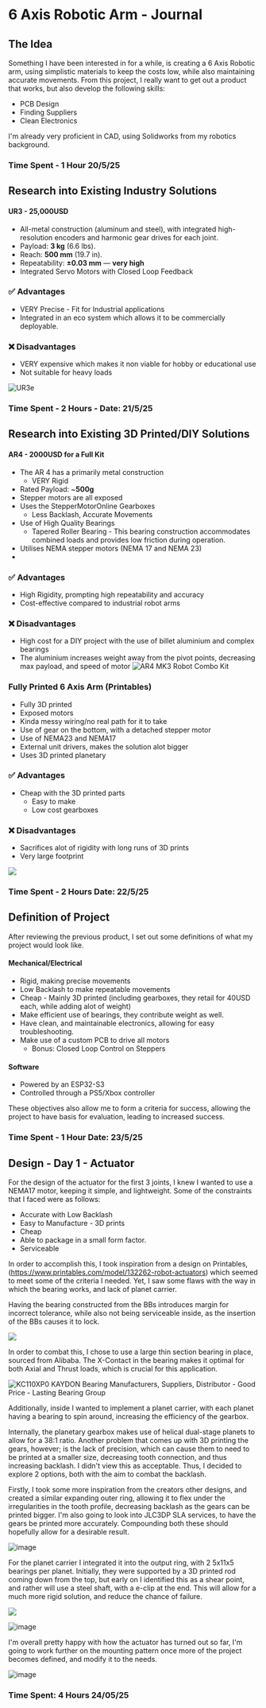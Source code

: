 # 6 Axis Robotic Arm - Journal

## The Idea
Something I have been interested in for a while, is creating a 6 Axis Robotic arm, using simplistic materials to keep the costs low, while also maintaining accurate movements. From this project, I really want to get out a product that works, but also develop the following skills:

- PCB Design
- Finding Suppliers
- Clean Electronics

I'm already very proficient in CAD, using Solidworks from my robotics background.

### Time Spent - 1 Hour 20/5/25

## Research into Existing Industry Solutions

#### UR3 - 25,000USD
- All-metal construction (aluminum and steel), with integrated high-resolution encoders and harmonic gear drives for each joint.
- Payload: **3 kg** (6.6 lbs).
- Reach: **500 mm** (19.7 in).
- Repeatability: **±0.03 mm** — **very high**
- Integrated Servo Motors with Closed Loop Feedback

### ✅ Advantages
- VERY Precise - Fit for Industrial applications
- Integrated in an eco system which allows it to be commercially deployable.

### ❌ Disadvantages
- VERY expensive which makes it non viable for hobby or educational use
- Not suitable for heavy loads


![UR3e](https://a.storyblok.com/f/169662/1125x1500/d81c866521/png-ur3e_01_r.png/m/fit-in/343x480)
### Time Spent - 2 Hours - Date: 21/5/25

## Research into Existing 3D Printed/DIY Solutions

#### AR4 - 2000USD for a Full Kit
- The AR 4 has a primarily metal construction
	- VERY Rigid
- Rated Payload: ~**500g**
- Stepper motors are all exposed
- Uses the StepperMotorOnline Gearboxes
	- Less Backlash, Accurate Movements
- Use of High Quality Bearings
	- Tapered Roller Bearing - This bearing construction accommodates combined loads and provides low friction during operation.
- Utilises NEMA stepper motors (NEMA 17 and NEMA 23)
- 

### ✅ Advantages
- High Rigidity, prompting high repeatability and accuracy
- Cost-effective compared to industrial robot arms

### ❌ Disadvantages
- High cost for a DIY project with the use of billet aluminium and complex bearings
- The aluminium increases weight away from the pivot points, decreasing max payload, and speed of motor
![AR4 MK3 Robot Combo Kit](https://static.wixstatic.com/media/0833ed_768944d5e9c041688c79c0767cb5ad07~mv2.png/v1/fill/w_480,h_644,al_c,q_85,usm_0.66_1.00_0.01,enc_avif,quality_auto/0833ed_768944d5e9c041688c79c0767cb5ad07~mv2.png)

### Fully Printed 6 Axis Arm (Printables)
- Fully 3D printed
- Exposed motors
- Kinda messy wiring/no real path for it to take
- Use of gear on the bottom, with a detached stepper motor
- Use of NEMA23 and NEMA17
- External unit drivers, makes the solution alot bigger
- Uses 3D printed planetary

### ✅ Advantages
- Cheap with the 3D printed parts
	- Easy to make
	- Low cost gearboxes

### ❌ Disadvantages
- Sacrifices alot of rigidity with long runs of 3D prints
- Very large footprint

![](https://media.printables.com/media/prints/742414/images/6066704_3a4ad728-075f-4381-835a-f0983838ba23_b2b619b8-49b7-4652-bc4a-457155ea0ed7/thumbs/inside/1280x960/jpg/img_4817.webp)

### Time Spent - 2 Hours  Date: 22/5/25

## Definition of Project
After reviewing the previous product, I set out some definitions of what my project would look like. 

#### Mechanical/Electrical
- Rigid, making precise movements
- Low Backlash to make repeatable movements
- Cheap - Mainly 3D printed (including gearboxes, they retail for 40USD each, while adding alot of weight)
- Make efficient use of bearings, they contribute weight as well.
- Have clean, and maintainable electronics, allowing for easy troubleshooting.
- Make use of a custom PCB to drive all motors
	- Bonus: Closed Loop Control on Steppers

#### Software
- Powered by an ESP32-S3
- Controlled through a PS5/Xbox controller

These objectives also allow me to form a criteria for success, allowing the project to have basis for evaluation, leading to increased success.


### Time Spent - 1 Hour Date: 23/5/25

## Design - Day 1 - Actuator
For the design of the actuator for the first 3 joints, I knew I wanted to use a NEMA17 motor, keeping it simple, and lightweight. Some of the constraints that I faced were as follows:

- Accurate with Low Backlash
- Easy to Manufacture - 3D prints
- Cheap
- Able to package in a small form factor.
- Serviceable

In order to accomplish this, I took inspiration from a design on Printables, (https://www.printables.com/model/132262-robot-actuators) which seemed to meet some of the criteria I needed. Yet, I saw some flaws with the way in which the bearing works, and lack of planet carrier.

Having the bearing constructed from the BBs introduces margin for incorrect tolerance, while also not being serviceable inside, as the insertion of the BBs causes it to lock. 

![](https://media.printables.com/media/prints/132262/images/1266011_cf62c7cd-5659-4ae6-9a37-fff950bad24f/thumbs/inside/1280x960/jpg/a9c6b7c8d91f4cf85c66a0e00600a248_display_large_13.webp)

In order to combat this, I chose to use a large thin section bearing in place, sourced from Alibaba. The X-Contact in the bearing makes it optimal for both Axial and Thrust loads, which is crucial for this application.

![KC110XP0 KAYDON Bearing Manufacturers, Suppliers, Distributor - Good Price  - Lasting Bearing Group](https://www.uniquebearing.com/Content/uploads/2021538290/20210818163118d32eabe504c549e78ff5341ab95c8113.jpg)

Additionally, inside I wanted to implement a planet carrier, with each planet having a bearing to spin around, increasing the efficiency of the gearbox.
 
Internally, the planetary gearbox makes use of helical dual-stage planets to allow for a 38:1 ratio. Another problem that comes up with 3D printing the gears, however; is the lack of precision, which can cause them to need to be printed at a smaller size, decreasing tooth connection, and thus increasing backlash. I didn't view this as acceptable. Thus, I decided to explore 2 options, both with the aim to combat the backlash.

Firstly, I took some more inspiration from the creators other designs, and created a similar expanding outer ring, allowing it to flex under the irregularities in the tooth profile, decreasing backlash as the gears can be printed bigger. I'm also going to look into JLC3DP SLA services, to have the gears be printed more accurately. Compounding both these should hopefully allow for a desirable result.

![image](https://i.ibb.co/BVhgdtXY/image.png)

For the planet carrier I integrated it into the output ring, with 2 5x11x5 bearings per planet. Initially, they were supported by a 3D printed rod coming down from the top, but early on I identified this as a shear point, and rather will use a steel shaft, with a e-clip at the end. This will allow for a much more rigid solution, and reduce the chance of failure.

![](https://ae-pic-a1.aliexpress-media.com/kf/Sb6a7c16eadfd49b889d0c09e51cfc536Y.jpg_960x960q75.jpg_.avif)

![image](https://i.ibb.co/XfGQ11Pf/image.png)

I'm overall pretty happy with how the actuator has turned out so far, I'm going to work further on the mounting pattern once more of the project becomes defined, and modify it to the needs.

![image](https://i.ibb.co/LdVsGqMk/image.png)

### Time Spent: 4 Hours 24/05/25
